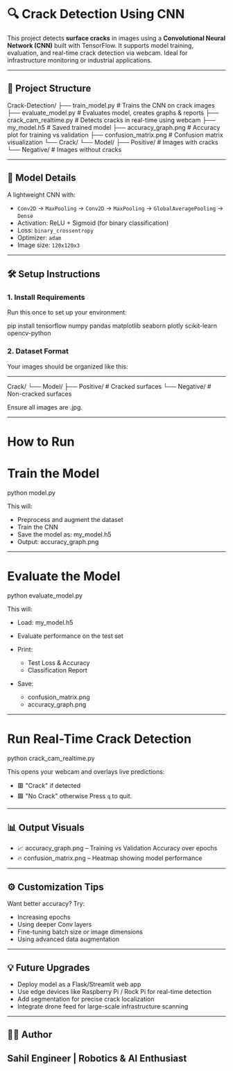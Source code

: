 # 🔍 Crack Detection Using CNN

This project detects **surface cracks** in images using a **Convolutional Neural Network (CNN)** built with TensorFlow. It supports model training, evaluation, and real-time crack detection via webcam. Ideal for infrastructure monitoring or industrial applications.

--------------------------------------------------

## 📁 Project Structure

Crack-Detection/
├── train\_model.py           # Trains the CNN on crack images
├── evaluate\_model.py        # Evaluates model, creates graphs & reports
├── crack\_cam\_realtime.py    # Detects cracks in real-time using webcam
├── my\_model.h5              # Saved trained model
├── accuracy\_graph.png       # Accuracy plot for training vs validation
├── confusion\_matrix.png     # Confusion matrix visualization
└── Crack/
└── Model/
├── Positive/        # Images with cracks
└── Negative/        # Images without cracks

--------------------------------------------------

## 🧠 Model Details

A lightweight CNN with:
- `Conv2D` → `MaxPooling` → `Conv2D` → `MaxPooling` → `GlobalAveragePooling` → `Dense`
- Activation: ReLU + Sigmoid (for binary classification)
- Loss: `binary_crossentropy`
- Optimizer: `adam`
- Image size: `120x120x3`

---

## 🛠️ Setup Instructions

### 1. **Install Requirements**
Run this once to set up your environment:


pip install tensorflow numpy pandas matplotlib seaborn plotly scikit-learn opencv-python


### 2. **Dataset Format**

Your images should be organized like this:

--------------------------------------------------
Crack/
└── Model/
    ├── Positive/        # Cracked surfaces
    └── Negative/        # Non-cracked surfaces


Ensure all images are  .jpg.

--------------------------------------------------

# How to Run

# Train the Model


python model.py


This will:

* Preprocess and augment the dataset
* Train the CNN
* Save the model as: my_model.h5
* Output: accuracy_graph.png

--------------------------------------------------

# Evaluate the Model


python evaluate_model.py

This will:

* Load: my_model.h5
* Evaluate performance on the test set
* Print:

  * Test Loss & Accuracy
  * Classification Report
* Save:

  * confusion_matrix.png
  * accuracy_graph.png

--------------------------------------------------

# Run Real-Time Crack Detection

python crack_cam_realtime.py

This opens your webcam and overlays live predictions:

* 🟥 "Crack" if detected
* 🟩 "No Crack" otherwise
  Press `q` to quit.

--------------------------------------------------

## 📊 Output Visuals

* 📈 accuracy_graph.png – Training vs Validation Accuracy over epochs
* 🔥 confusion_matrix.png – Heatmap showing model performance

---

## ⚙️ Customization Tips

Want better accuracy? Try:

* Increasing epochs
* Using deeper Conv layers
* Fine-tuning batch size or image dimensions
* Using advanced data augmentation

---

## 💡 Future Upgrades

* Deploy model as a Flask/Streamlit web app
* Use edge devices like Raspberry Pi / Rock Pi for real-time detection
* Add segmentation for precise crack localization
* Integrate drone feed for large-scale infrastructure scanning

--------------------------------------------------

## 👨‍💻 Author

**Sahil**
Engineer | Robotics & AI Enthusiast 
--------------------------------------------------
